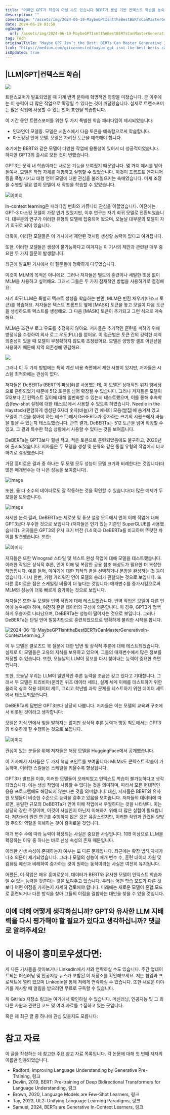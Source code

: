 ```yaml
---
title: "어쩌면 GPT가 최상이 아닐 수도 있습니다 BERT가 생성 기반 컨텍스트 학습을 능숙하게 다룰 수 있습니다"
description: ""
coverImage: "/assets/img/2024-06-19-MaybeGPTIsnttheBestBERTsCanMasterGenerativeIn-ContextLearning_0.png"
date: 2024-06-19 03:50
ogImage:
  url: /assets/img/2024-06-19-MaybeGPTIsnttheBestBERTsCanMasterGenerativeIn-ContextLearning_0.png
tag: Tech
originalTitle: "Maybe GPT Isn’t the Best: BERTs Can Master Generative In-Context Learning"
link: "https://medium.com/gitconnected/maybe-gpt-isnt-the-best-berts-can-master-generative-in-context-learning-2d95bc8c8507"
isUpdated: true
---
```


## |LLM|GPT|컨텍스트 학습|

<img src="/assets/img/2024-06-19-MaybeGPTIsnttheBestBERTsCanMasterGenerativeIn-ContextLearning_0.png" />

트랜스포머가 발표되었을 때 기계 번역 분야에 혁명적인 영향을 미쳤습니다. 곧 이후에는 이 능력이 더 많은 작업으로 확장될 수 있다는 것이 깨달렸습니다. 실제로 트랜스포머는 많은 작업에 사용할 수 있는 언어 표현을 학습합니다.

이 기간 동안 트랜스포머를 위한 두 가지 특별한 학습 패러다임이 제시되었습니다:

<div class="content-ad"></div>

- 인과언어 모델링. 모델은 시퀀스에서 다음 토큰을 예측함으로써 학습합니다.
- 마스킹된 언어 모델. 모델은 가려진 토큰을 예측해야 합니다.

초기에는 BERT와 같은 모델이 다양한 작업에 융통성이 있어서 더 성공적이었습니다. 하지만 GPT3의 출시로 모든 것이 변했습니다.

GPT3는 문맥 내 학습이라는 새로운 기능을 보여줬기 때문입니다. 몇 가지 예시를 받아들여서, 모델은 작업 자체를 매핑하고 실행할 수 있었습니다. 이것이 프롬프트 엔지니어링을 폭발시키고 대형 언어 모델에 대한 관심을 불러일으키는 촉매였습니다. 미세 조정을 수행할 필요 없이 모델이 새 작업을 학습할 수 있었습니다.

![이미지](/assets/img/2024-06-19-MaybeGPTIsnttheBestBERTsCanMasterGenerativeIn-ContextLearning_1.png)

<div class="content-ad"></div>

In-context learning은 패러다임 변화와 커뮤니티 관심을 이끌었습니다. 이전에는 GPT-3 마스킹 모델이 가장 인기 있었지만, 이후 연구는 자기 회귀 모델로 전환되었습니다. 대부분의 연구가 이러한 유형의 모델에 집중되어 왔으며, 오늘날 대부분의 모델이 자기 회귀로 되어 있습니다.

더욱이, 이러한 모델들은 이 기사에서 제안된 것처럼 생성할 능력이 없다고 여겨집니다.

또한, 이러한 모델들은 생성이 불가능하다고 여겨지는 이 기사의 제안과 관련된 매우 중요한 두 가지 질문이 발생합니다.

최근에 발표된 기사에서 이 질문들에 정확하게 다루었습니다.

<div class="content-ad"></div>

이것이 MLM의 목적은 아니에요. 그러나 저자들은 별도의 훈련이나 세밀한 조정 없이 MLM을 사용하고 싶어해요. 그래서 그들은 두 가지 잠재적인 방법을 사용하기로 결정해요:

자기 회귀 LLM은 특별히 텍스트 생성을 학습하는 반면, MLM은 빈칸 채우기(마스크 토큰)를 학습해요. 저자들은 텍스트 프롬프트 옆에 [MASK] 토큰을 놓고 모델이 다음 토큰을 생성하도록 텍스트를 생성해요. 그 다음 [MASK] 토큰이 추가되고 그런 식으로 계속해요.

MLM은 조건부 로그 우도를 추정하지 않아요. 저자들은 추가적인 훈련을 피하기 위해 방정식을 수정하여 의사 로그 우도(PLL)를 얻어요. 이 접근법은 토큰 간의 강력한 지역 의존성이 있을 때 모델이 부정확하지 않도록 조정됐어요. 모델은 양방향 셀프 어텐션을 사용하기 때문에 지역 의존성에 민감해요.

<img src="/assets/img/2024-06-19-MaybeGPTIsnttheBestBERTsCanMasterGenerativeIn-ContextLearning_2.png" />

<div class="content-ad"></div>

그러나 이 두 가지 방법에는 특히 계산 비용 측면에서 제한 사항이 있지만, 저자들은 시스템 최적화에는 관심이 없다.

저자들은 DeBERTa (BERT의 파생물)를 사용했는데, 이 모델은 상대적인 위치 임베딩으로 훈련되었기 때문에 512 토큰을 넘어 확장될 수 있습니다. 그러나 저자들은 모델이 512보다 긴 컨텍스트 길이에 대해 일반화할 수 있는지 테스트했으며, 이를 통해 후속학습(few-shot 설정에 대한 테스트)에서 사용할 수 있도록 하였습니다. Needle in the Haystack(랜덤하게 생성된 6자리 숫자(바늘)가 긴 에세이 모음(쌀집)에 숨겨져 있고 모델이 그것을 찾아야 하는 테스트)에서 DeBERTa가 증가하는 크기의 시퀀스에서 바늘을 찾을 수 있는지 테스트했습니다. 관측 결과, DeBERTa는 512 토큰을 넘어 확장할 수 있고, 그 결과 특수한 학습 상황에서 사용할 수 있다는 것을 보여줍니다.

DeBERTa는 GPT3보다 훨씬 작고, 적은 토큰으로 훈련되었음에도 불구하고, 2020년에 출시되었습니다. 저자들은 두 모델을 생성 및 분류와 같은 동일 유형의 작업에서 비교하기로 결정했습니다.

<div class="content-ad"></div>

가장 흥미로운 결과 중 하나는 두 모델 모두 성능이 모델 크기와 비례한다는 것입니다(더 많은 매개변수는 더 나은 성능을 보여줍니다).

![image](/assets/img/2024-06-19-MaybeGPTIsnttheBestBERTsCanMasterGenerativeIn-ContextLearning_4.png)

또한, 둘 다 소수의 데이터로도 잘 작동하는 것을 확인할 수 있습니다(더 많은 예제가 두 모델을 도와줍니다).

![image](/assets/img/2024-06-19-MaybeGPTIsnttheBestBERTsCanMasterGenerativeIn-ContextLearning_5.png)

<div class="content-ad"></div>

자세한 분석 결과, DeBERTa는 제로샷 및 퓨샷 설정 모두에서 언어 이해 작업에 대해 GPT3보다 우수한 것으로 보입니다 (저자들은 인기 있는 기준인 SuperGLUE를 사용했습니다). 저자들은 GPT3의 유사 크기 버전 (1.4 B)과 DeBERTa를 비교하며 뚜렷한 차이를 발견했습니다. 또한:

![이미지](/assets/img/2024-06-19-MaybeGPTIsnttheBestBERTsCanMasterGenerativeIn-ContextLearning_6.png)

저자들은 또한 Winograd 스타일 및 텍스트 완성 작업에 대해 모델을 테스트했습니다. 이러한 작업은 상식적 추론, 언어 이해 및 복잡한 공용 참조 해상도가 필요한 더 복잡한 작업입니다. 예를 들어, 이야기에 대한 최적의 끝을 선택하거나 문장을 완성하는 것 등이 있습니다. 다시 한번, 가령 가리워진 언어 모델의 승리가 관찰되는 것으로 보입니다. 또 다른 흥미로운 점은 스케일링 비율이 더 높다는 것입니다: 매개변수를 증가시킴으로써 MLM의 성능이 더욱 빠르게 증가하는 것으로 보입니다.

저자들은 또한 두 모델을 번역 작업에 대해 테스트했습니다. 번역 작업은 모델이 다른 언어에 능숙해야 하며, 여전히 훈련 데이터의 구성에 의존합니다. 이 경우, GPT3가 명백하게 우승자로 나타났으며, DeBERTa는 성능이 떨어지는 것으로 보입니다. 그러나 DeBERTa는 단일 언어 말뭉치만으로 훈련되었으므로 명확하게 불리한 시작을 합니다.

<div class="content-ad"></div>

![2024-06-19-MaybeGPTIsnttheBestBERTsCanMasterGenerativeIn-ContextLearning_7](/assets/img/2024-06-19-MaybeGPTIsnttheBestBERTsCanMasterGenerativeIn-ContextLearning_7.png)

이 두 모델은 클로즈드 북 질문에 대한 답변 및 상식적 추론에 대해 테스트되었습니다. 실제로 이 모델들은 고유의 지식을 보유하고 있으며, 그들의 매개변수에서 많은 정보를 저장할 수 있습니다. 또한, 오늘날의 LLM이 정보를 다시 찾아내는 능력이 중요한 측면입니다.

또한, 오늘날 우리는 LLM이 일반적인 추론 능력을 조금은 갖고 있다고 기대합니다. 그래서 두 모델은 트리비아(온라인 퀴즈 데이터 세트), 실제 세계 이해를 테스트하기 위한 물리적 상호 작용 데이터 세트, 그리고 학년별 과학 문제를 테스트하기 위한 데이터 세트에서 테스트되었습니다.

DeBERTa의 답변은 GPT3보다 상당히 나쁩니다. 저자들은 이는 모델의 교육과 구조에서 비롯된 것이라고 생각합니다:

<div class="content-ad"></div>

모델은 지식 면에서 빛을 발하지는 않지만 상식적 추론 능력과 행동 척도에서는 GPT3와 비슷하게 잘 수행하는 것으로 보입니다.

![이미지](/assets/img/2024-06-19-MaybeGPTIsnttheBestBERTsCanMasterGenerativeIn-ContextLearning_8.png)

관심이 있는 분들을 위해 저자들은 해당 모델을 HuggingFace에서 공개했습니다.

이 기사에서 저자들은 두 가지 핵심 포인트를 보여줍니다: MLMs도 콘텍스트 학습이 가능하며, 이러한 스킬들은 스케일을 키울수록 향상됩니다.

<div class="content-ad"></div>

GPT3가 발표된 이후, 이러한 모델들이 오래되었고 인텍스트 학습이 불가능하다고 생각되었습니다. 이는 생성 작업에 사용할 수 없다는 것을 의미하며, 따라서 모든 현대적인 응용 프로그램에도 해당되지 않는다는 것을 의미합니다. 대신, 저자들은 BERT와 유사한 모델들이 비슷한 수준으로 능력을 갖추고 있음을 보여줍니다. 저자들의 데이터에 따르면, 동일한 규모의 DeBERTa가 언어 이해 작업에서 우월하다는 것을 나타낸다. 이는 상당히 강한 주장이며, 이것이 사실인지 아닌지 이해하기 위해 더 많은 실험이 필요합니다. 저자들이 원인 연구를 수행하지 않은 것은 유감스럽지만, 이러한 작업과 관련된 양방향 주의의 역할을 이해하는 것이 흥미로울 것입니다.

매개 변수 수에 따라 능력이 확장되는 사실은 중요한 사실입니다. 10B 이상으로 LLM을 확장하는 이유 중 하나는 바로 신생 속성의 존재 때문입니다.

이러한 신생 속성이 존재하는지 여부는 또 다른 문제입니다. 최근에는 확장 법칙 자체가 다소 의문이 제기되었습니다. 그러나 모델의 성능이 매개 변수 수, 훈련 데이터 차원 및 컴퓨팅 예산과 비례하여 증가하는 것이 원하는 동작이라는 사실은 여전히 유지됩니다.

어쨌든, 이 작업은 매우 흥미로운데, 데이터가 BERT와 유사한 모델이 인텍스트 학습자일 수 있는 능력을 갖춘다는 것을 보여주고 있습니다. 우리는 어떤 학습 모드가 다른 것보다 어떤 이점을 가지는지 자세히 검토해야 합니다. 미래에는 새로운 모델이 혼합 모드로 훈련되거나 다른 방식을 찾아 그들의 이점을 결합하는 대안을 찾을 수 있을 것입니다.

<div class="content-ad"></div>

## 이에 대해 어떻게 생각하십니까? GPT와 유사한 LLM 지배력을 다시 평가해야 할 필요가 있다고 생각하십니까? 댓글로 알려주세요!

# 이 내용이 흥미로우셨다면:

제 다른 기사들을 찾아보거나 LinkedIn에서 저와 연락하실 수도 있습니다. 주간 업데이트되는 머신러닝 및 인공지능 뉴스가 포함된 이 저장소를 확인해보세요. 저는 협업과 프로젝트에 열려 있으며 LinkedIn을 통해 저에게 연락하실 수 있습니다. 또한 새로운 이야기를 게시할 때 알림을 받으려면 무료로 구독할 수 있습니다.

제 GitHub 저장소 링크는 여기에서 확인하실 수 있습니다. 머신러닝, 인공지능 및 그 외 다른 자원과 관련된 코드 및 여러 자료를 수집하고 있는 곳입니다.

<div class="content-ad"></div>

혹은 제 최근 글 중 하나에 관심 있을지도 모릅니다:

# 참고 자료

이 글을 작성하는 데 참고한 주요 참고 자료 목록입니다. 각 논문에 대해 첫 번째 저자의 이름만 인용되었습니다.

- Radford, Improving Language Understanding by Generative Pre-Training, 링크
- Devlin, 2019, BERT: Pre-training of Deep Bidirectional Transformers for Language Understanding, 링크
- Brown, 2020, Language Models are Few-Shot Learners, 링크
- Tay, 2023, UL2: Unifying Language Learning Paradigms, 링크
- Samuel, 2024, BERTs are Generative In-Context Learners, 링크
